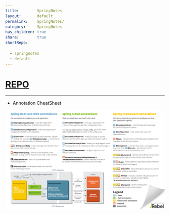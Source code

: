 ```yaml
---  
title:        SpringNotes  
layout:       default  
permalink:    SpringNotes/  
category:     SpringNotes  
has_children: true  
share:        true  
shortRepo:  
  
  - springnotes  
  - default  
---  
```

  
# [REPO](https://github.com/14paxton/SpringNotes)  
---  
  
- Annotation CheatSheet  
  
![SpringBootAnnotation.png](..%2Fassets%2Fimages%2FSpringBootAnnotation.png)